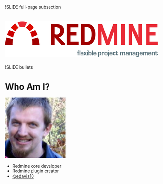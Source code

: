 !SLIDE full-page subsection

# ![Redmine](../images/Redmine-Logo-large.png)

!SLIDE bullets
# Who Am I?

<img src="../images/edavis10.png" title="Eric Davis" class="float-left" />

* Redmine core developer
* Redmine plugin creator
* [@edavis10](http://twitter.com/edavis10)

